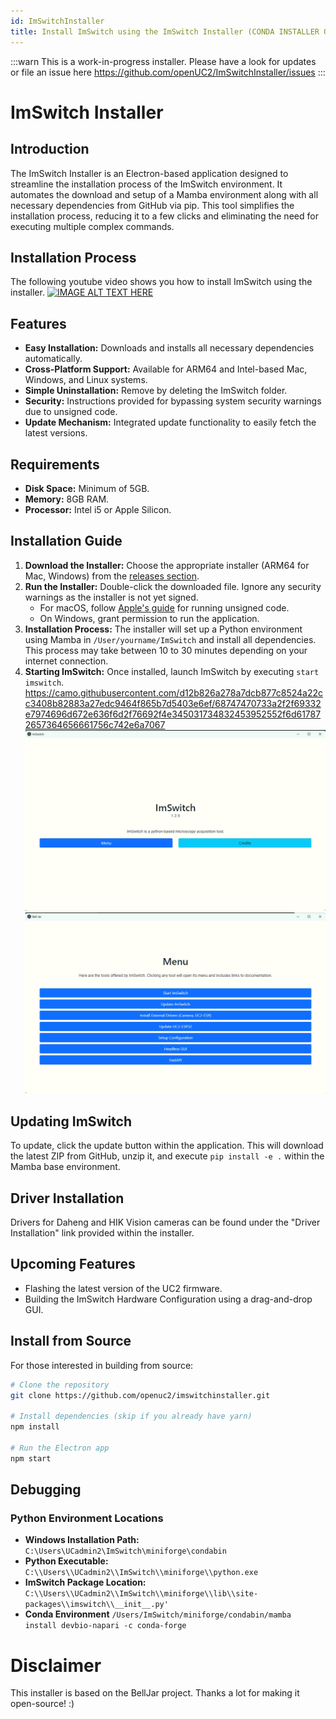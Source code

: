 ```yaml
---
id: ImSwitchInstaller
title: Install ImSwitch using the ImSwitch Installer (CONDA INSTALLER OUTDATED)
---
```


:::warn
This is a work-in-progress installer. Please have a look for updates or file an issue here https://github.com/openUC2/ImSwitchInstaller/issues
:::

# ImSwitch Installer


## Introduction

The ImSwitch Installer is an Electron-based application designed to streamline the installation process of the ImSwitch environment. It automates the download and setup of a Mamba environment along with all necessary dependencies from GitHub via pip. This tool simplifies the installation process, reducing it to a few clicks and eliminating the need for executing multiple complex commands.

## Installation Process

The following youtube video shows you how to install ImSwitch using the installer. 
[![IMAGE ALT TEXT HERE](https://i3.ytimg.com/vi/N4P1sH2E9RU/maxresdefault.jpg)](https://www.youtube.com/watch?v=N4P1sH2E9RU?si=jyhAzLshAbg26YHu)

## Features

- **Easy Installation:** Downloads and installs all necessary dependencies automatically.
- **Cross-Platform Support:** Available for ARM64 and Intel-based Mac, Windows, and Linux systems.
- **Simple Uninstallation:** Remove by deleting the ImSwitch folder.
- **Security:** Instructions provided for bypassing system security warnings due to unsigned code.
- **Update Mechanism:** Integrated update functionality to easily fetch the latest versions.

## Requirements

- **Disk Space:** Minimum of 5GB.
- **Memory:** 8GB RAM.
- **Processor:** Intel i5 or Apple Silicon.

## Installation Guide

1. **Download the Installer:** Choose the appropriate installer (ARM64 for Mac, Windows) from the [releases section](https://github.com/openUC2/ImSwitchInstaller/releases/).
2. **Run the Installer:** Double-click the downloaded file. Ignore any security warnings as the installer is not yet signed.
   - For macOS, follow [Apple's guide](https://support.apple.com/en-us/HT202491) for running unsigned code.
   - On Windows, grant permission to run the application.
3. **Installation Process:** The installer will set up a Python environment using Mamba in `/User/yourname/ImSwitch` and install all dependencies. This process may take between 10 to 30 minutes depending on your internet connection.
4. **Starting ImSwitch:** Once installed, launch ImSwitch by executing `start imswitch`.
https://camo.githubusercontent.com/d12b826a278a7dcb877c8524a22cc3408b82883a27edc9464f865b7d5403e6ef/68747470733a2f2f69332e7974696d672e636f6d2f76692f4e345031734832453952552f6d617872657364656661756c742e6a7067
![Installation Screen 1](https://raw.githubusercontent.com/openUC2/ImSwitchInstaller/main/assets/icons/Screen1.png)
![Installation Screen 2](https://raw.githubusercontent.com/openUC2/ImSwitchInstaller/main/assets/icons/Screen2.png)

## Updating ImSwitch

To update, click the update button within the application. This will download the latest ZIP from GitHub, unzip it, and execute `pip install -e .` within the Mamba base environment.

## Driver Installation

Drivers for Daheng and HIK Vision cameras can be found under the "Driver Installation" link provided within the installer.

## Upcoming Features

- Flashing the latest version of the UC2 firmware.
- Building the ImSwitch Hardware Configuration using a drag-and-drop GUI.

## Install from Source

For those interested in building from source:

```bash
# Clone the repository
git clone https://github.com/openuc2/imswitchinstaller.git

# Install dependencies (skip if you already have yarn)
npm install

# Run the Electron app
npm start
```

## Debugging

### Python Environment Locations

- **Windows Installation Path:** `C:\Users\UCadmin2\ImSwitch\miniforge\condabin`
- **Python Executable:** `C:\\Users\\UCadmin2\\ImSwitch\\miniforge\\python.exe`
- **ImSwitch Package Location:** `C:\\Users\\UCadmin2\\ImSwitch\\miniforge\\lib\\site-packages\\imswitch\\__init__.py'`
- **Conda Environment** `/Users/ImSwitch/miniforge/condabin/mamba install devbio-napari -c conda-forge`

# Disclaimer

This installer is based on the BellJar project. Thanks a lot for making it open-source! :)
